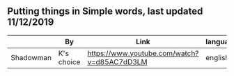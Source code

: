 Putting things in Simple words, last updated 11/12/2019
---

|                | By|   Link                      |language|
|----------------|----|---------------------------|------|
|Shadowman    |K's choice       |https://www.youtube.com/watch?v=d85AC7dD3LM         |english

